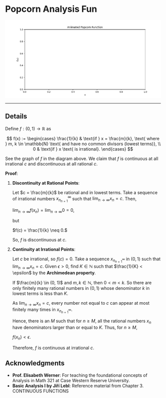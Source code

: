 # Popcorn Analysis Fun


![PopCorn](popcorn_function.gif)

---

## Details
Define $f : (0, 1) \rightarrow \mathbb{R}$ as

$$
f(x) := 
\begin{cases} 
\frac{1}{k} & \text{if } x = \frac{m}{k}, \text{ where } m, k \in \mathbb{N} \text{ and have no common divisors (lowest terms)}, \\
0 & \text{if } x \text{ is irrational}.
\end{cases}
$$

See the graph of $f$ in the diagram above. We claim that $f$ is continuous at all irrational $c$ and discontinuous at all rational $c$.

**Proof**:

1. **Discontinuity at Rational Points**:

    Let $c = \frac{m}{k}$ be rational and in lowest terms. Take a sequence of irrational numbers  $x_{n_{n=1}}^{\infty}$ such that $\lim_{n \to \infty} x_n = c$. Then,

    $\lim_{n \to \infty} f(x_n) = \lim_{n \to \infty} 0 = 0,$
    

    but

    $f(c) = \frac{1}{k} \neq 0.$

    So, $f$ is discontinuous at $c$.

2. **Continuity at Irrational Points**:

    Let $c$ be irrational, so $f(c) = 0$. Take a sequence $x_{n_{n=1}^{\infty}}$ in $(0, 1)$ such that $\lim_{n \to \infty} x_n = c$. Given $\epsilon > 0$, find $K \in \mathbb{N}$ such that $\frac{1}{K} < \epsilon$ by the **Archimedean property**.

    If $\frac{m}{k} \in (0, 1)$ and $m, k \in \mathbb{N}$, then $0 < m < k$. So there are only finitely many rational numbers in $(0, 1)$ whose denominator $k$ in lowest terms is less than $K$.

    As $\lim_{n \to \infty} x_n = c$, every number not equal to $c$ can appear at most finitely many times in $x_{n_{n=1}^{\infty}}$.

    Hence, there is an $M$ such that for $n \geq M$, all the rational numbers $x_n$ have denominators larger than or equal to $K$. Thus, for $n \geq M$,

    $f(x_n) < \epsilon.$

    Therefore, $f$ is continuous at irrational $c$.

## Acknowledgments

- **Prof. Elisabeth Werner**: For teaching the foundational concepts of Analysis in Math 321 at Case Western Reserve University.
- **Basic Analysis I  by Jiří Lebl**: Reference material from Chapter 3. CONTINUOUS FUNCTIONS
